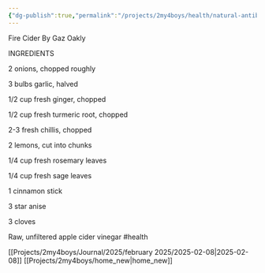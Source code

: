 ```yaml
---
{"dg-publish":true,"permalink":"/projects/2my4boys/health/natural-antibiotic/"}
---
```


Fire Cider
By Gaz Oakly

INGREDIENTS

2 onions, chopped roughly 

3 bulbs garlic, halved 

1/2 cup fresh ginger, chopped

1/2 cup fresh turmeric root, chopped

2-3 fresh chillis, chopped 

2 lemons, cut into chunks 

1/4 cup fresh rosemary leaves 

1/4 cup fresh sage leaves 

1 cinnamon stick 

3 star anise 

3 cloves 

Raw, unfiltered apple cider vinegar
#health 

[[Projects/2my4boys/Journal/2025/february 2025/2025-02-08\|2025-02-08]]
[[Projects/2my4boys/home_new\|home_new]]
